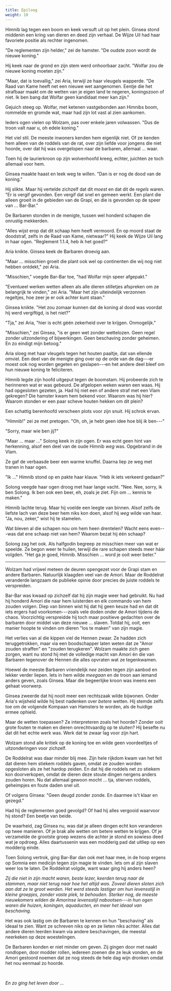 ```yaml
---
title: Epiloog
weight: 10
---
```


Himnib lag tegen een boom en keek versuft uit op het plein. Ginsea stond middenin een kring van dieren en deed zijn verhaal. De Wijze Uil had haar favoriete positie als rechter ingenomen.

"De reglementen zijn helder," zei de hamster. "De oudste zoon wordt de nieuwe koning."

Hij keek naar de grond en zijn stem werd onhoorbaar zacht. "Wolfar zou de nieuwe koning moeten zijn."

"Maar, dat is toevallig," zei Aria, terwijl ze haar vleugels wapperde. "De Raad van Kame heeft net een nieuwe wet aangenomen. Eentje die het strafbaar maakt om de wetten van je eigen land te negeren, koningszoon of niet. Ik ben bang dat Wolfar geen kandidaat meer kan zijn."

Gejuich steeg op. Wolfar, met ketenen vastgebonden aan Himnibs boom, rommelde en gromde wat, maar had zijn lot vast al zien aankomen.

Ieders ogen vielen op Wolzam, pas over enkele jaren volwassen. "Dus de troon valt naar u, oh edele koning."

Het viel stil. De meeste inwoners kenden hem eigenlijk niet. Of ze kenden hem alleen van de roddels van de rat, over zijn liefde voor jongens die niet hoorde, over dat hij was overgelopen naar de barbaren, allemaal ... waar.

Toen hij de laurierkroon op zijn wolvenhoofd kreeg, echter, juichten ze toch allemaal voor hem.

Ginsea maakte haast en leek weg te willen. "Dan is er nog de dood van de koning."

Hij slikte. Maar hij vertelde zichzelf dat dit _moest_ en dat dit de _regels_ waren. "Er is vergif gevonden. Een vergif dat snel en gemeen werkt. Een plant die alleen groeit in de gebieden van de Grapi, en die is gevonden op de speer van ... Bar-Bar."

De Barbaren stonden in de menigte, tussen wel honderd schapen die onrustig mekkerden.

"Alles wijst erop dat dit schaap hem heeft vermoord. En op moord staat de doodstraf, zelfs in de Raad van Kame, nietwaar?" Hij keek de Wijze Uil lang in haar ogen. "Reglement 1.1.4, heb ik het goed?"

Aria knikte. Ginsea keek de Barbaren droevig aan.

"Maar ... misschien groeit die plant ook wel op continenten die wij nog niet hebben ontdekt," zei Aria.

"Misschien," voegde Bar-Bar toe, "had Wolfar mijn speer afgepakt."

"Eventueel werken wetten alleen als alle dieren stilletjes afspreken om ze belangrijk te vinden," zei Aria. "Maar het zijn uiteindelijk verzonnen regeltjes, hoe zeer je er ook achter kunt staan."

Ginsea knikte. "Het zou zomaar kunnen dat de koning al dood was voordat hij werd vergiftigd, is het niet?"

"Tja," zei Aria, "hier is echt géén zekerheid over te krijgen. Onmogelijk."

"Misschien," zei Ginsea, "is er geen wet zonder wettelozen. Geen regel zonder uitzondering of bijwerkingen. Geen beschaving zonder geheimen. En zo eindigt mijn betoog."

Aria sloeg met haar vleugels tegen het houten paaltje, dat van ellende omviel. Een deel van de menigte ging over op de orde van de dag---er moest ook nog worden gegeten en geslapen---en het andere deel bleef om hun nieuwe koning te feliciteren.

Himnib legde zijn hoofd uitgeput tegen de boomstam. Hij probeerde zich te herinneren wat er was gebeurd. De afgelopen weken waren een waas. Hij had opgesloten gezeten, ja. Had hij niet een of andere straf met een Vlam gekregen? Die hamster kwam hem bekend voor. Waarom was hij hier? Waarom stonden er een paar scheve houten hekken om dit plein?

Een schattig berenhoofd verscheen plots voor zijn snuit. Hij schrok ervan.

"Himnib!" zei ze met pretogen. "Oh, oh, je hebt geen idee hoe blij ik ben---"

"Sorry, maar wie ben jij?"

"Maar ... maar ..." Solong keek in zijn ogen. Er was echt geen hint van herkenning, alsof een deel van de oude Himnib _weg_ was. Opgebrand in de Vlam.

Ze gaf de verbaasde beer een warme knuffel. Daarna liep ze weg met tranen in haar ogen.

"Ik ..." Himnib stond op en pakte haar klauw. "Heb ik iets verkeerd gedaan?"

Solong veegde haar ogen droog met haar lange vacht. "Nee. Nee, sorry, ik ben Solong. Ik ben ook een beer, eh, zoals je ziet. Fijn om ... kennis te maken."

Himnib lachte terug. Maar hij voelde een leegte van binnen. Alsof zelfs de liefste lach van deze beer hem niks kon doen, alsof hij _weg_ wilde van haar. "Ja, nou, zeker," wist hij te stamelen.

Wat bleven al die schapen nou om hem heen drentelen? Wacht eens even---was dat ene schaap niet van hem? Waarom bezat hij één schaap?

Solong zag het ook. Als halfgodin begreep ze misschien meer van wat er speelde. Ze begon weer te huilen, terwijl die rare schapen steeds meer háár volgden. "Het ga je goed, Himnib. Misschien ... word je ooit weer beter."

___

Wolzam had vrijwel meteen de deuren opengezet voor de Grapi stam en andere Barbaren. Natuurlijk klaagden veel van de Amori. Maar de Roddelrat veranderde langzaam de publieke opinie door precies de juiste roddels te verspreiden.

Bar-Bar was kwaad op zichzelf dat hij zijn magie weer had gebruikt. Nu had hij honderd Amori die naar hem luisterden en elk commando van hem zouden volgen. Diep van binnen wist hij dat hij geen keuze had en dat dit iets ergers had voorkomen---zoals vele doden onder de Amori tijdens de chaos. Voorzichtig verspreidde hij toch maar positieve gedachten over de barbaren door middel van deze nieuwe ... slaven. Totdat hij, ooit, een manier hoopte te vinden om dieren "los te maken" van zijn magie.

Het verlies van al die kippen viel de Hennen zwaar. Ze hadden zich teruggetrokken, maar via een boodschapper laten weten dat ze "Amor zouden straffen" en "zouden terugkeren". Wolzam maakte zich geen zorgen, want nu stond hij met de volledige macht van Amori én die van Barbaren tegenover de Hennen die alles opvraten wat ze tegenkwamen.

Hoewel de meeste Barbaren vriendelijk _nee_ zeiden tegen zijn aanbod en lekker verder liepen. Iets in hem wilde _meegaan_ en de troon aan iemand anders geven, zoals Ginsea. Maar die begeerlijke kroon was ineens een gehaat voorwerp. 

Ginsea zweerde dat hij nooit meer een rechtszaak wilde bijwonen. Onder Aria's wijsheid wilde hij best nadenken over _betere_ wetten. Hij stemde zelfs toe om de volgende Kompaan van Hamsters te worden, als de huidige ermee ophield. 

Maar de wetten toepassen? Ze interpreteren zoals het hoorde? Zonder ooit grote fouten te maken en dieren onrechtvaardig op te sluiten? Hij besefte nu dat dit het echte werk was. Werk dat te zwaar lag voor zijn hart.

Wolzam stond alle kritiek op de koning toe en wilde geen voordeeltjes of uitzonderingen voor zichzelf. 

De Roddelrat was daar minder blij mee. Zijn hele rijkdom kwam van het feit dat dieren hem stiekem roddels gaven, omdat ze zouden worden opgesloten als ze het hardop zeiden. En dat hij die roddels net zo stiekem kon doorverkopen, omdat de dieren deze stoute dingen nergens anders zouden horen. Nu dat allemaal gewoon mocht ... tja, stierven roddels, geheimpjes en foute daden snel uit.

Of volgens Ginsea: "Geen deugd zonder zonde. En daarmee is't klaar en gezegd."

Had hij de reglementen goed gevolgd? Of had hij alles vergooid waarvoor hij stond? Een beetje van beide.

De waarheid, zag Ginsea nu, was dat je alleen dingen echt kon veranderen op twee manieren. Of je brak alle wetten om betere wetten te krijgen. Of je verzamelde de grootste groep wezens die achter je stond en sowieso deed wat je opdroeg. Alles daartussenin was een modderig pad dat uitliep op een modderig einde.

Toen Solong vertrok, ging Bar-Bar dan ook met haar mee, in de hoop ergens op Somnia een medicijn tegen zijn magie te vinden. Iets om al zijn slaven weer los te laten. De Roddelrat volgde, want waar ging hij anders heen?

_Zij die niet in zijn macht waren, beste lezer, keerden terug naar de stammen, maar niet terug naar hoe het altijd was. Zoveel dieren sloten zich aan dat ze te groot werden. Het werd steeds lastiger om hun levensstijl in kleine groepjes, zonder vaste plek, te behouden. Sterker nog, de meeste nieuwkomers wilden de Amorinse levensstijl nabootsen---in hun ogen waren die huizen, koningen, aquaducten, en meer het ideaal van beschaving._

Het was ook lastig om de Barbaren te kennen en hun "beschaving" als ideaal te zien. Want ze schreven niks op en ze lieten niks achter. Alles dat andere dieren leerden kwam via andere beschavingen, die meestal neerkeken op deze woestelingen.

De Barbaren konden er niet minder om geven. Zij gingen door met naakt rondlopen, door modder rollen, iedereen zoenen die ze leuk vonden, en de Amori gestoord noemen dat ze nog steeds de hele dag wijn dronken omdat het nou eenmaal zo hoorde.

&nbsp;

_En zo ging het leven door ..._